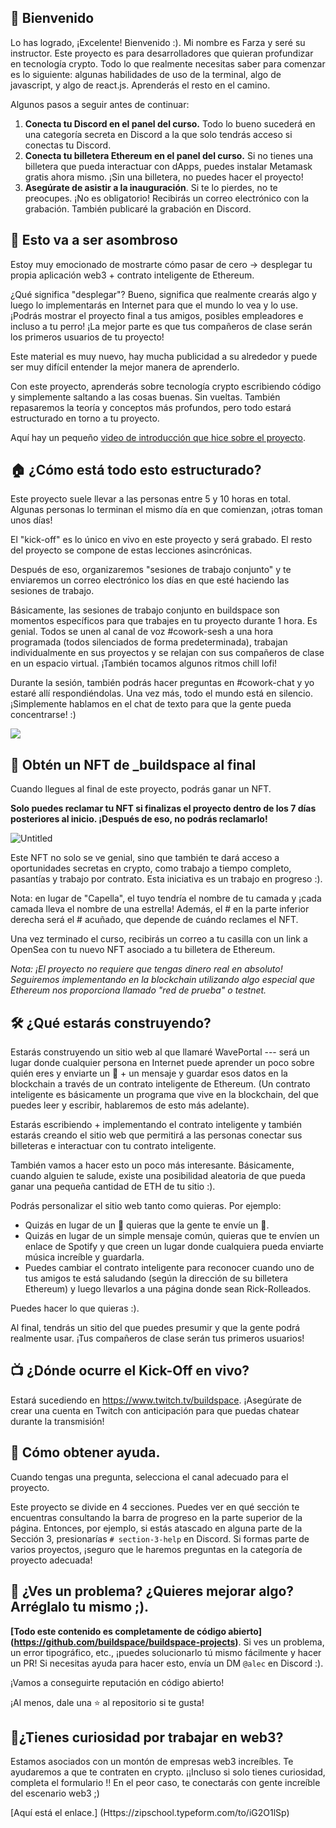 👋 Bienvenido
----------------------------------

Lo has logrado, ¡Excelente! Bienvenido :). Mi nombre es Farza y seré su instructor. Este proyecto es para desarrolladores que quieran profundizar en tecnología crypto. Todo lo que realmente necesitas saber para comenzar es lo siguiente: algunas habilidades de uso de la terminal, algo de javascript, y algo de react.js. Aprenderás el resto en el camino.

Algunos pasos a seguir antes de continuar:

1. **Conecta tu Discord en el panel del curso.** Todo lo bueno sucederá en una categoría secreta en Discord a la que solo tendrás acceso si conectas tu Discord.
2. **Conecta tu billetera Ethereum en el panel del curso.** Si no tienes una billetera que pueda interactuar con dApps, puedes instalar Metamask gratis ahora mismo. ¡Sin una billetera, no puedes hacer el proyecto!
3. **Asegúrate de asistir a la inauguración**. Si te lo pierdes, no te preocupes. ¡No es obligatorio! Recibirás un correo electrónico con la grabación. También publicaré la grabación en Discord.


🚀 Esto va a ser asombroso
----------------------------------

Estoy muy emocionado de mostrarte cómo pasar de cero -> desplegar tu propia aplicación web3 + contrato inteligente de Ethereum.

¿Qué significa "desplegar"? Bueno, significa que realmente crearás algo y luego lo implementarás en Internet para que el mundo lo vea y lo use. ¡Podrás mostrar el proyecto final a tus amigos, posibles empleadores e incluso a tu perro! ¡La mejor parte es que tus compañeros de clase serán los primeros usuarios de tu proyecto!

Este material es muy nuevo, hay mucha publicidad a su alrededor y puede ser muy difícil entender la mejor manera de aprenderlo.

Con este proyecto, aprenderás sobre tecnología crypto escribiendo código y simplemente saltando a las cosas buenas. Sin vueltas. También repasaremos la teoría y conceptos más profundos, pero todo estará estructurado en torno a tu proyecto.

Aquí hay un pequeño [video de introducción que hice sobre el proyecto](https://www.loom.com/share/8746b43760c74c6791ba17af9940ea8e).


🏠 ¿Cómo está todo esto estructurado?
------------------------------

Este proyecto suele llevar a las personas entre 5 y 10 horas en total. Algunas personas lo terminan el mismo día en que comienzan, ¡otras toman unos días!

El "kick-off" es lo único en vivo en este proyecto y será grabado. El resto del proyecto se compone de estas lecciones asincrónicas.

Después de eso, organizaremos "sesiones de trabajo conjunto" y te enviaremos un correo electrónico los días en que esté haciendo las sesiones de trabajo.

Básicamente, las sesiones de trabajo conjunto en buildspace son momentos específicos para que trabajes en tu proyecto durante 1 hora. Es genial. Todos se unen al canal de voz #cowork-sesh a una hora programada (todos silenciados de forma predeterminada), trabajan individualmente en sus proyectos y se relajan con sus compañeros de clase en un espacio virtual. ¡También tocamos algunos ritmos chill lofi!

Durante la sesión, también podrás hacer preguntas en #cowork-chat y yo estaré allí respondiéndolas. Una vez más, todo el mundo está en silencio. ¡Simplemente hablamos en el chat de texto para que la gente pueda concentrarse! :)

![](https://i.imgur.com/dqbGZae.png)


👀 Obtén un NFT de _buildspace al final
------------------------------

Cuando llegues al final de este proyecto, podrás ganar un NFT.

**Solo puedes reclamar tu NFT si finalizas el proyecto dentro de los 7 días posteriores al inicio. ¡Después de eso, no podrás reclamarlo!**

![Untitled](https://i.imgur.com/nofSO7w.png)

Este NFT no solo se ve genial, sino que también te dará acceso a oportunidades secretas en crypto, como trabajo a tiempo completo, pasantías y trabajo por contrato. Esta iniciativa es un trabajo en progreso :).

Nota: en lugar de "Capella", el tuyo tendría el nombre de tu camada y ¡cada camada lleva el nombre de una estrella! Además, el # en la parte inferior derecha será el # acuñado, que depende de cuándo reclames el NFT.

Una vez terminado el curso, recibirás un correo a tu casilla con un link a OpenSea con tu nuevo NFT asociado a tu billetera de Ethereum.

*Nota: ¡El proyecto no requiere que tengas dinero real en absoluto! Seguiremos implementando en la blockchain utilizando algo especial que Ethereum nos proporciona llamado "red de prueba" o testnet.*


🛠 ¿Qué estarás construyendo?
-----------------------------

Estarás construyendo un sitio web al que llamaré WavePortal --- será un lugar donde cualquier persona en Internet puede aprender un poco sobre quién eres y enviarte un 👋 + un mensaje y guardar esos datos en la blockchain a través de un contrato inteligente de Ethereum. (Un contrato inteligente es básicamente un programa que vive en la blockchain, del que puedes leer y escribir, hablaremos de esto más adelante).

Estarás escribiendo + implementando el contrato inteligente y también estarás creando el sitio web que permitirá a las personas conectar sus billeteras e interactuar con tu contrato inteligente.

También vamos a hacer esto un poco más interesante. Básicamente, cuando alguien te salude, existe una posibilidad aleatoria de que pueda ganar una pequeña cantidad de ETH de tu sitio :).

Podrás personalizar el sitio web tanto como quieras. Por ejemplo:
- Quizás en lugar de un 👋 quieras que la gente te envíe un 💩.
- Quizás en lugar de un simple mensaje común, quieras que te envíen un enlace de Spotify y que creen un lugar donde cualquiera pueda enviarte música increíble y guardarla.
- Puedes cambiar el contrato inteligente para reconocer cuando uno de tus amigos te está saludando (según la dirección de su billetera Ethereum) y luego llevarlos a una página donde sean Rick-Rolleados.

Puedes hacer lo que quieras :).

Al final, tendrás un sitio del que puedes presumir y que la gente podrá realmente usar. ¡Tus compañeros de clase serán tus primeros usuarios!


📺 ¿Dónde ocurre el Kick-Off en vivo?
---------------------------------------

Estará sucediendo en <https://www.twitch.tv/buildspace>. ¡Asegúrate de crear una cuenta en Twitch con anticipación para que puedas chatear durante la transmisión!


🤚 Cómo obtener ayuda.
---------------------------------------

Cuando tengas una pregunta, selecciona el canal adecuado para el proyecto.

Este proyecto se divide en 4 secciones. Puedes ver en qué sección te encuentras consultando la barra de progreso en la parte superior de la página. Entonces, por ejemplo, si estás atascado en alguna parte de la Sección 3, presionarías `# section-3-help` en Discord. Si formas parte de varios proyectos, ¡seguro que le haremos preguntas en la categoría de proyecto adecuada!

🤘 ¿Ves un problema? ¿Quieres mejorar algo? Arréglalo tu mismo ;).
---------------------------------------

**[Todo este contenido es completamente de código abierto] (https://github.com/buildspace/buildspace-projects)**. Si ves un problema, un error tipográfico, etc., ¡puedes solucionarlo tú mismo fácilmente y hacer un PR! Si necesitas ayuda para hacer esto, envía un DM `@alec` en Discord :).

¡Vamos a conseguirte reputación en código abierto!

¡Al menos, dale una ⭐ al repositorio si te gusta!


🚨¿Tienes curiosidad por trabajar en web3?
-------------------

Estamos asociados con un montón de empresas web3 increíbles. Te ayudaremos a que te contraten en crypto. ¡¡Incluso si solo tienes curiosidad, completa el formulario !! 
En el peor caso, te conectarás con gente increíble del escenario web3 ;)

[Aquí está el enlace.] (Https://zipschool.typeform.com/to/iG2O1lSp)

